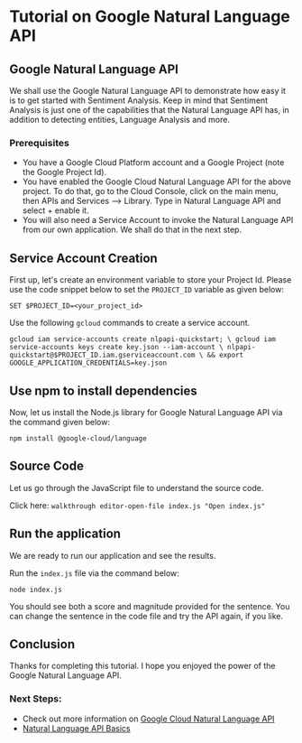 # Tutorial on Google Natural Language API

## Google Natural Language API
We shall use the Google Natural Language API to demonstrate how easy it is to get started with Sentiment Analysis. Keep in mind that Sentiment Analysis is just one of the capabilities that the Natural Language API has, in addition to detecting entities, Language Analysis and more. 

### Prerequisites

 -  You have a Google Cloud Platform account and a Google Project (note the Google Project Id).
 -  You have enabled the Google Cloud Natural Language API for the above project. To do that, go to the Cloud Console, click on the main menu, then APIs and Services --> Library. Type in Natural Language API and select + enable it. 
 -  You will also need a Service Account to invoke the Natural Language API from our own application. We shall do that in the next step.

## Service Account Creation

First up, let's create an environment variable to store your Project Id. Please use the code snippet below to set the ``PROJECT_ID`` variable as given below:

```SET $PROJECT_ID=<your_project_id>```

Use the following ``gcloud`` commands to create a service account.

```gcloud iam service-accounts create nlpapi-quickstart; \ gcloud iam service-accounts keys create key.json --iam-account \ nlpapi-quickstart@$PROJECT_ID.iam.gserviceaccount.com \ && export GOOGLE_APPLICATION_CREDENTIALS=key.json```

## Use npm to install dependencies

Now, let us install the Node.js library for Google Natural Language API via the command given below:

```npm install @google-cloud/language```

## Source Code

Let us go through the JavaScript file to understand the source code. 

Click here: `walkthrough editor-open-file index.js "Open index.js"`

## Run the application

We are ready to run our application and see the results. 

Run the ``index.js`` file via the command below:

```node index.js```

You should see both a score and magnitude provided for the sentence. You can change the sentence in the code file and try the API again, if you like. 

## Conclusion

Thanks for completing this tutorial. I hope you enjoyed the power of the Google Natural Language API.

### Next Steps:

 - Check out more information on [Google Cloud Natural Language API](https://cloud.google.com/natural-language/) 
 - [Natural Language API Basics](https://cloud.google.com/natural-language/docs/basics)
